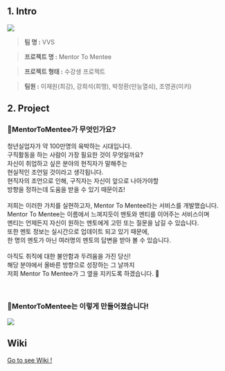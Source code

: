 ## 1. Intro

![](https://www.notion.so/image/https%3A%2F%2Fs3-us-west-2.amazonaws.com%2Fsecure.notion-static.com%2F2e82964c-473f-4602-bff4-d5f5f39b21a4%2FUntitled.png?table=block&id=547fc80b-8503-4cf4-bf23-934070b12133&spaceId=e14a5112-d083-4015-b0b5-1c50ea50f51f&width=3940&userId=505f5c27-9d71-4cf4-8174-1ef8968c448d&cache=v2)

> **팀 명 :** VVS

> **프로젝트 명 :** Mentor To Mentee

> **프로젝트 형태 :** 수강생 프로젝트

> **팀원 :** 이재원(최강), 강희석(희맹), 박정환(만능열쇠), 조영권(미키)

                                                                                 
## 2. Project

### 🎈MentorToMentee가 무엇인가요?

청년실업자가 약 100만명의 육박하는 시대입니다.<br>
구직활동을 하는 사람이 가장 필요한 것이 무엇일까요?<br>
자신이 취업하고 싶은 분야의 현직자가 말해주는 <br>
현실적인 조언일 것이라고 생각됩니다.<br>
현직자의 조언으로 인해, 구직자는 자신이 앞으로 나아가야할<br>
방향을 정하는데 도움을 받을 수 있기 때문이죠!<br><br>
저희는 이러한 가치를 실현하고자, Mentor To Mentee라는 서비스를 개발했습니다.<br>
Mentor To Mentee는 이름에서 느껴지듯이 멘토와 멘티를 이어주는 서비스이며<br>
멘티는 언제든지 자신이 원하는 멘토에게 고민 또는 질문을 남길 수 있습니다.<br>
또한 멘토 정보는 실시간으로 업데이트 되고 있기 때문에,<br>
한 명의 멘토가 아닌 여러명의 멘토의 답변을 받아 볼 수 있습니다.<br><br>
아직도 취직에 대한 불안함과 두려움을 가진 당신!<br>
해당 분야에서 올바른 방향으로 성장하는 그 날까지<br>
저희 Mentor To Mentee가 그 옆을 지키도록 하겠습니다. 🤗 <br>

<br>
                                                                              
### 🎈MentorToMentee는 이렇게 만들어졌습니다!

![](https://www.notion.so/image/https%3A%2F%2Fs3-us-west-2.amazonaws.com%2Fsecure.notion-static.com%2Fc7b5a833-2be2-465e-b0df-8561016d0101%2FUntitled.png?table=block&id=fd81db38-305b-4c97-b032-46c68f450c62&width=3580&userId=c83eba92-4410-44db-b4ab-38fd609f66a3&cache=v2)

## Wiki

[Go to see Wiki !](https://github.com/dktkwhdk1/Mentor-To-Mentee-client/wiki)
